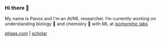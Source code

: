 ### Hi there 👋

My name is Panos and I'm an AI/ML researcher. 
I’m currently working on understanding biology 🧬 and chemistry 🧪 with ML at [isomorphic labs](https://www.isomorphiclabs.com/) 

[ptigas.com](https://ptigas.com) | [scholar](https://scholar.google.com/citations?hl=en&user=E9ITYW0AAAAJ&view_op=list_works&sortby=pubdate)

<!--
**ptigas/ptigas** is a ✨ _special_ ✨ repository because its `README.md` (this file) appears on your GitHub profile.

Here are some ideas to get you started:


- 🌱 I’m currently learning ...
- 👯 I’m looking to collaborate on ...
- 🤔 I’m looking for help with ...
- 💬 Ask me about ...
- 📫 How to reach me: ...
- 😄 Pronouns: ...
- ⚡ Fun fact: ...
-->
